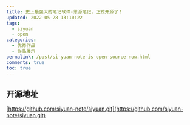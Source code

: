 ```yaml
---
title: 史上最强大的笔记软件-思源笔记，正式开源了！
updated: 2022-05-28 13:10:22
tags:
  - siyuan
  - open
categories:
  - 优秀作品
  - 作品展示
permalink: /post/si-yuan-note-is-open-source-now.html
comments: true
toc: true
---
```

## 开源地址

[https://github.com/siyuan-note/siyuan.git](https://github.com/siyuan-note/siyuan.git)